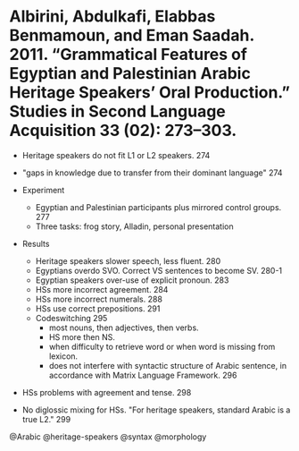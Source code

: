 # Albirini, Abdulkafi, Elabbas Benmamoun, and Eman Saadah. 2011. “Grammatical Features of Egyptian and Palestinian Arabic Heritage Speakers’ Oral Production.” Studies in Second Language Acquisition 33 (02): 273–303.
 
- Heritage speakers do not fit L1 or L2 speakers. 274

- "gaps in knowledge due to transfer from their dominant language" 274

- Experiment
  - Egyptian and Palestinian participants plus mirrored control groups. 277
  - Three tasks: frog story, Alladin, personal presentation

- Results
  - Heritage speakers slower speech, less fluent. 280
  - Egyptians overdo SVO. Correct VS sentences to become SV. 280-1
  - Egyptian speakers over-use of explicit pronoun. 283
  - HSs more incorrect agreement. 284
  - HSs more incorrect numerals. 288
  - HSs use correct prepositions. 291
  - Codeswitching 295
    - most nouns, then adjectives, then verbs.
    - HS more then NS.
    - when difficulty to retrieve word or when word is missing from lexicon. 
    - does not interfere with syntactic structure of Arabic sentence, in accordance with Matrix Language Framework. 296

- HSs problems with agreement and tense. 298

- No diglossic mixing for HSs. "For heritage speakers, standard Arabic is a true L2." 299
 
@Arabic
@heritage-speakers
@syntax
@morphology
